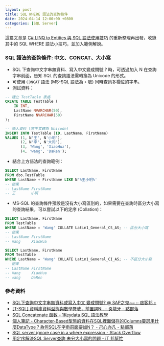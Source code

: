```yaml
---
layout: post
title: SQL WHERE 語法的查詢條件
date: 2024-04-14 12:00:00 +0800
categories: [SQL Server]
--- 
```


這篇文章是 [C# LINQ to Entities 與 SQL 語法使用技巧](/SQL_and_LINQ_to_Entities/) 的重新整理再出發，收錄其中的 SQL WHERE 語法小技巧，並加入範例解說。

### SQL 語法的查詢條件: 中文、CONCAT、大小寫

- SQL 下查詢中文字串無資料、寫入中文變成問號 ? 時，可透過加入 N 在查詢字串前面，告知 SQL 的查詢語法需轉換為 Unicode 的形式。
- 可使用 `CONCAT` 語法 (MS-SQL 語法為 `+` 號) 同時查詢多欄位的字串。
- 測試資料：

``` sql
-- 建立 TestTable 表格
CREATE TABLE TestTable (
    ID INT,
    LastName NVARCHAR(50),
    FirstName NVARCHAR(50)
);

-- 插入資料 (將中文轉為 Unicode)
INSERT INTO TestTable (ID, LastName, FirstName)
VALUES (1, N'王', N'小明'),
       (2, N'李', N'大同'),
       (3, 'Wang', 'XiaoHua'),
       (4, 'wang', 'DaRen');

```

- 結合上方語法的查詢範例： 

``` sql
SELECT LastName, FirstName 
FROM dbo.TestTable 
WHERE LastName + FirstName LIKE N'%王小明%'
-- 結果 
-- LastName FirstName
-- 王       小明
```

- MS-SQL 的查詢條件預設是沒有大小寫區別的，如果需要在查詢時區分大小寫的查詢結果，可以嘗試以下的定序 (Collation)：

``` sql
SELECT LastName, FirstName 
FROM TestTable 
WHERE LastName = 'Wang' COLLATE Latin1_General_CS_AS; -- 區分大小寫
-- 結果 
-- LastName FirstName
-- Wang     XiaoHua

SELECT LastName, FirstName 
FROM TestTable 
WHERE LastName = 'Wang' COLLATE Latin1_General_CI_AS; -- 不區分大小寫
-- 結果 
-- LastName FirstName
-- Wang     XiaoHua
-- wang     DaRen
```

### 參考資料

- [SQL下查詢中文字串無資料或寫入中文 變成問號? @ SAP之鬼~~ :: 痞客邦 ::](https://saperp.pixnet.net/blog/post/4078081)
- [[T-SQL] 資料庫資料型態與數學符號，前置詞N.. - 炎龍牙 - 點部落](https://dotblogs.azurewebsites.net/dragoncancer/2016/02/02/173247)
- [SQL Concatenate 函数 - 1Keydata SQL 語法教學](https://www.1keydata.com/tw/sql/sql-concatenate.html)
- [個人筆記 - Character-Based型態的資料在SQL裡面儲存的Columns要選用什麼DataType？為何SQL在字串前面要加N？ - 己心亦凡 - 點部落](https://dotblogs.com.tw/eason/2011/05/25/26116)
- [SQL server ignore case in a where expression - Stack Overflow](https://stackoverflow.com/questions/1224364/sql-server-ignore-case-in-a-where-expression)
- [用定序解決SQL Server查詢 未分大小寫的問題 - iT 邦幫忙](https://ithelp.ithome.com.tw/articles/10313369)